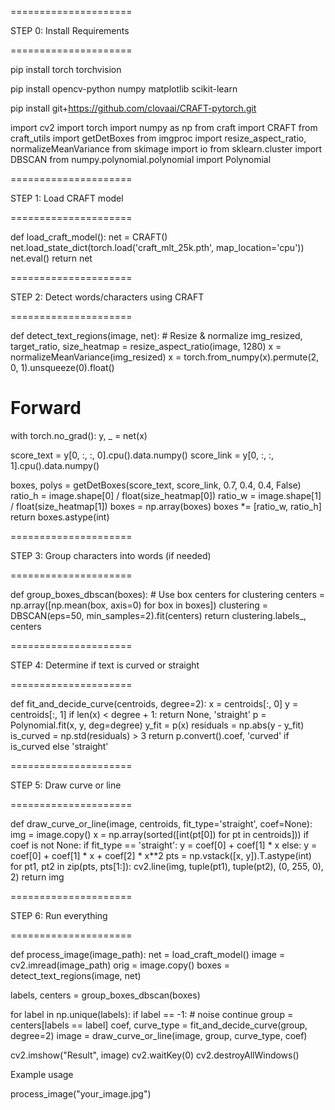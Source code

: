 =====================

STEP 0: Install Requirements

=====================

pip install torch torchvision

pip install opencv-python numpy matplotlib scikit-learn

pip install git+https://github.com/clovaai/CRAFT-pytorch.git

import cv2 import torch import numpy as np from craft import CRAFT from craft_utils import getDetBoxes from imgproc import resize_aspect_ratio, normalizeMeanVariance from skimage import io from sklearn.cluster import DBSCAN from numpy.polynomial.polynomial import Polynomial

=====================

STEP 1: Load CRAFT model

=====================

def load_craft_model(): net = CRAFT() net.load_state_dict(torch.load('craft_mlt_25k.pth', map_location='cpu')) net.eval() return net

=====================

STEP 2: Detect words/characters using CRAFT

=====================

def detect_text_regions(image, net): # Resize & normalize img_resized, target_ratio, size_heatmap = resize_aspect_ratio(image, 1280) x = normalizeMeanVariance(img_resized) x = torch.from_numpy(x).permute(2, 0, 1).unsqueeze(0).float()

# Forward
with torch.no_grad():
    y, _ = net(x)

score_text = y[0, :, :, 0].cpu().data.numpy()
score_link = y[0, :, :, 1].cpu().data.numpy()

boxes, polys = getDetBoxes(score_text, score_link, 0.7, 0.4, 0.4, False)
ratio_h = image.shape[0] / float(size_heatmap[0])
ratio_w = image.shape[1] / float(size_heatmap[1])
boxes = np.array(boxes)
boxes *= [ratio_w, ratio_h]
return boxes.astype(int)

=====================

STEP 3: Group characters into words (if needed)

=====================

def group_boxes_dbscan(boxes): # Use box centers for clustering centers = np.array([np.mean(box, axis=0) for box in boxes]) clustering = DBSCAN(eps=50, min_samples=2).fit(centers) return clustering.labels_, centers

=====================

STEP 4: Determine if text is curved or straight

=====================

def fit_and_decide_curve(centroids, degree=2): x = centroids[:, 0] y = centroids[:, 1] if len(x) < degree + 1: return None, 'straight' p = Polynomial.fit(x, y, deg=degree) y_fit = p(x) residuals = np.abs(y - y_fit) is_curved = np.std(residuals) > 3 return p.convert().coef, 'curved' if is_curved else 'straight'

=====================

STEP 5: Draw curve or line

=====================

def draw_curve_or_line(image, centroids, fit_type='straight', coef=None): img = image.copy() x = np.array(sorted([int(pt[0]) for pt in centroids])) if coef is not None: if fit_type == 'straight': y = coef[0] + coef[1] * x else: y = coef[0] + coef[1] * x + coef[2] * x**2 pts = np.vstack([x, y]).T.astype(int) for pt1, pt2 in zip(pts, pts[1:]): cv2.line(img, tuple(pt1), tuple(pt2), (0, 255, 0), 2) return img

=====================

STEP 6: Run everything

=====================

def process_image(image_path): net = load_craft_model() image = cv2.imread(image_path) orig = image.copy() boxes = detect_text_regions(image, net)

labels, centers = group_boxes_dbscan(boxes)

for label in np.unique(labels):
    if label == -1:  # noise
        continue
    group = centers[labels == label]
    coef, curve_type = fit_and_decide_curve(group, degree=2)
    image = draw_curve_or_line(image, group, curve_type, coef)

cv2.imshow("Result", image)
cv2.waitKey(0)
cv2.destroyAllWindows()

Example usage

process_image("your_image.jpg")

